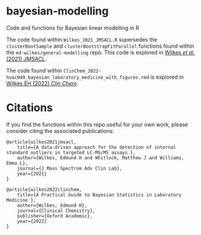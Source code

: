 # bayesian-modelling
Code and functions for Bayesian linear modelling in R

The code found within `Wilkes_2021_JMSACL.R` supersedes the `clusterBootSample` and `clusterBootstrapFitParallel` functions found within the `ed-wilkes/general-modelling` repo. This code is explored in [Wilkes *et al.* (2021) *JMSACL*](https://pubmed.ncbi.nlm.nih.gov/34820670/).

The code found within `ClinChem_2022-hvac049_bayesian_laboratory_medicine_with_figures.rmd` is explored in [Wilkes EH (2022) *Clin Chem*](https://pubmed.ncbi.nlm.nih.gov/35708152/).

# Citations
If you find the functions within this repo useful for your own work, please consider citing the associated publications:

```
@article{wilkes2021jmsacl,
    title={A data-driven approach for the detection of internal standard outliers in targeted LC-MS/MS assays },
    author={Wilkes, Edmund H and Whitlock, Matthew J and Williams, Emma L},
    journal={J Mass Spectrom Adv Clin Lab},
    year={2021}
}
```

```
@article{wilkes2022clinchem,
    title={A Practical Guide to Bayesian Statistics in Laboratory Medicine },
    author={Wilkes, Edmund H},
    journal={Clinical Chemistry},
    publisher={Oxford Academic},
    year={2022}
}
```

